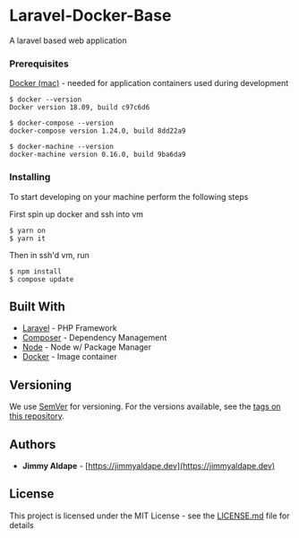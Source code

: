 # Laravel-Docker-Base

A laravel based web application

### Prerequisites

[Docker (mac)](https://docs.docker.com/docker-for-mac/) - needed for application containers used during development

```
$ docker --version
Docker version 18.09, build c97c6d6

$ docker-compose --version
docker-compose version 1.24.0, build 8dd22a9

$ docker-machine --version
docker-machine version 0.16.0, build 9ba6da9
```

### Installing

To start developing on your machine perform the following steps

First spin up docker and ssh into vm
```
$ yarn on
$ yarn it
```
Then in ssh'd vm, run

```
$ npm install
$ compose update
```

## Built With

* [Laravel](https://laravel.com/docs/) - PHP Framework
* [Composer](https://getcomposer.org/doc/) - Dependency Management
* [Node](https://nodejs.org/en/) - Node w/ Package Manager
* [Docker](https://docs.docker.com/) - Image container 

## Versioning

We use [SemVer](http://semver.org/) for versioning. For the versions available, see the [tags on this repository](https://github.com/your/project/tags). 

## Authors

* **Jimmy Aldape** - [https://jimmyaldape.dev](https://jimmyaldape.dev)

## License

This project is licensed under the MIT License - see the [LICENSE.md](LICENSE.md) file for details
